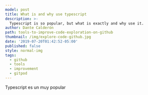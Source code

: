 ```yaml
---
model: post
title: What is and why use typescript
description: >-
  Typescript is so popular, but what is exactly and why use it.
author: Dante Calderón
path: tools-to-improve-code-exploration-on-github
thumbnail: /img/explore-code-github.jpg
date: '2019-07-20T01:42:52-05:00'
published: false
style: normal-img
tags:
  - github
  - tools
  - improvement
  - gitpod
---
```


Typescript es un muy popular
